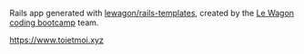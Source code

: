 Rails app generated with [lewagon/rails-templates](https://github.com/lewagon/rails-templates), created by the [Le Wagon coding bootcamp](https://www.lewagon.com) team.

https://www.toietmoi.xyz
